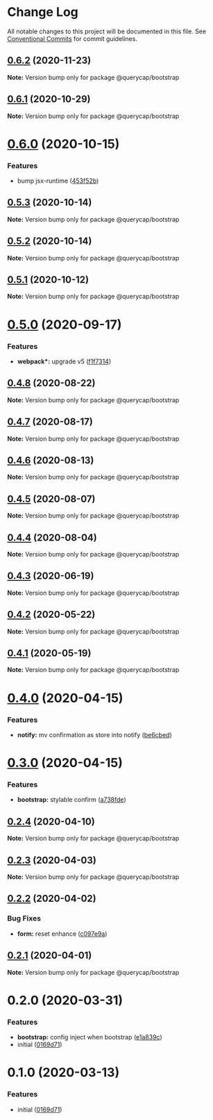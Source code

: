 # Change Log

All notable changes to this project will be documented in this file.
See [Conventional Commits](https://conventionalcommits.org) for commit guidelines.

## [0.6.2](https://github.com/querycap/webappkit/compare/@querycap/bootstrap@0.6.1...@querycap/bootstrap@0.6.2) (2020-11-23)

**Note:** Version bump only for package @querycap/bootstrap





## [0.6.1](https://github.com/querycap/webappkit/compare/@querycap/bootstrap@0.6.0...@querycap/bootstrap@0.6.1) (2020-10-29)

**Note:** Version bump only for package @querycap/bootstrap

# [0.6.0](https://github.com/querycap/webappkit/compare/@querycap/bootstrap@0.5.3...@querycap/bootstrap@0.6.0) (2020-10-15)

### Features

- bump jsx-runtime ([453f52b](https://github.com/querycap/webappkit/commit/453f52b4a7b0e0f987de76da08c9bbb4d39802f8))

## [0.5.3](https://github.com/querycap/webappkit/compare/@querycap/bootstrap@0.5.2...@querycap/bootstrap@0.5.3) (2020-10-14)

**Note:** Version bump only for package @querycap/bootstrap

## [0.5.2](https://github.com/querycap/webappkit/compare/@querycap/bootstrap@0.5.1...@querycap/bootstrap@0.5.2) (2020-10-14)

**Note:** Version bump only for package @querycap/bootstrap

## [0.5.1](https://github.com/querycap/webappkit/compare/@querycap/bootstrap@0.5.0...@querycap/bootstrap@0.5.1) (2020-10-12)

**Note:** Version bump only for package @querycap/bootstrap

# [0.5.0](https://github.com/querycap/webappkit/compare/@querycap/bootstrap@0.4.8...@querycap/bootstrap@0.5.0) (2020-09-17)

### Features

- **webpack\*:** upgrade v5 ([f1f7314](https://github.com/querycap/webappkit/commit/f1f731455891400904d64eb44ebf3a94d8f414cb))

## [0.4.8](https://github.com/querycap/webappkit/compare/@querycap/bootstrap@0.4.7...@querycap/bootstrap@0.4.8) (2020-08-22)

**Note:** Version bump only for package @querycap/bootstrap

## [0.4.7](https://github.com/querycap/webappkit/compare/@querycap/bootstrap@0.4.6...@querycap/bootstrap@0.4.7) (2020-08-17)

**Note:** Version bump only for package @querycap/bootstrap

## [0.4.6](https://github.com/querycap/webappkit/compare/@querycap/bootstrap@0.4.5...@querycap/bootstrap@0.4.6) (2020-08-13)

**Note:** Version bump only for package @querycap/bootstrap

## [0.4.5](https://github.com/querycap/webappkit/compare/@querycap/bootstrap@0.4.4...@querycap/bootstrap@0.4.5) (2020-08-07)

**Note:** Version bump only for package @querycap/bootstrap

## [0.4.4](https://github.com/querycap/webappkit/compare/@querycap/bootstrap@0.4.3...@querycap/bootstrap@0.4.4) (2020-08-04)

**Note:** Version bump only for package @querycap/bootstrap

## [0.4.3](https://github.com/querycap/webappkit/compare/@querycap/bootstrap@0.4.2...@querycap/bootstrap@0.4.3) (2020-06-19)

**Note:** Version bump only for package @querycap/bootstrap

## [0.4.2](https://github.com/querycap/webappkit/compare/@querycap/bootstrap@0.4.1...@querycap/bootstrap@0.4.2) (2020-05-22)

**Note:** Version bump only for package @querycap/bootstrap

## [0.4.1](https://github.com/querycap/webappkit/compare/@querycap/bootstrap@0.4.0...@querycap/bootstrap@0.4.1) (2020-05-19)

**Note:** Version bump only for package @querycap/bootstrap

# [0.4.0](https://github.com/querycap/webappkit/compare/@querycap/bootstrap@0.3.0...@querycap/bootstrap@0.4.0) (2020-04-15)

### Features

- **notify:** mv confirmation as store into notify ([be6cbed](https://github.com/querycap/webappkit/commit/be6cbedb6fa3450214c8742f61497a9335373818))

# [0.3.0](https://github.com/querycap/webappkit/compare/@querycap/bootstrap@0.2.4...@querycap/bootstrap@0.3.0) (2020-04-15)

### Features

- **bootstrap:** stylable confirm ([a738fde](https://github.com/querycap/webappkit/commit/a738fde046cddae6b1aff4c9b43fa9e66462212a))

## [0.2.4](https://github.com/querycap/webappkit/compare/@querycap/bootstrap@0.2.3...@querycap/bootstrap@0.2.4) (2020-04-10)

**Note:** Version bump only for package @querycap/bootstrap

## [0.2.3](https://github.com/querycap/webappkit/compare/@querycap/bootstrap@0.2.2...@querycap/bootstrap@0.2.3) (2020-04-03)

**Note:** Version bump only for package @querycap/bootstrap

## [0.2.2](https://github.com/querycap/webappkit/compare/@querycap/bootstrap@0.2.1...@querycap/bootstrap@0.2.2) (2020-04-02)

### Bug Fixes

- **form:** reset enhance ([c097e9a](https://github.com/querycap/webappkit/commit/c097e9a29cf6d1d1b6fd4341329d8a6600eba48c))

## [0.2.1](https://github.com/querycap/webappkit/compare/@querycap/bootstrap@0.2.0...@querycap/bootstrap@0.2.1) (2020-04-01)

**Note:** Version bump only for package @querycap/bootstrap

# 0.2.0 (2020-03-31)

### Features

- **bootstrap:** config inject when bootstrap ([e1a839c](https://github.com/querycap/webappkit/commit/e1a839c7b0a6e0fa49b9cb6cae2399286fe7e743))
- initial ([0169d71](https://github.com/querycap/webappkit/commit/0169d7105336e71af8f7b32544ae49e29706b189))

# 0.1.0 (2020-03-13)

### Features

- initial ([0169d71](https://github.com/querycap/webappkit/commit/0169d7105336e71af8f7b32544ae49e29706b189))
